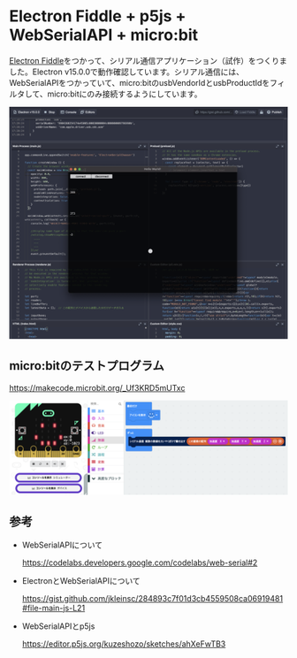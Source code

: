 # Electron Fiddle + p5js + WebSerialAPI + micro:bit

<a href = "https://www.electronjs.org/fiddle">Electron Fiddle</a>をつかって、シリアル通信アプリケーション（試作）をつくりました。Electron v15.0.0で動作確認しています。シリアル通信には、WebSerialAPIをつかっていて、micro:bitのusbVendorIdとusbProductIdをフィルタして、micro:bitにのみ接続するようにしています。

<img src = "./screenshot.png"></img>



## micro:bitのテストプログラム

https://makecode.microbit.org/_Uf3KRD5mUTxc

<img src = "./microbit.png"></img>


## 参考

- WebSerialAPIについて

  https://codelabs.developers.google.com/codelabs/web-serial#2



- ElectronとWebSerialAPIについて

  https://gist.github.com/jkleinsc/284893c7f01d3cb4559508ca06919481#file-main-js-L21



- WebSerialAPIとp5js

  https://editor.p5js.org/kuzeshozo/sketches/ahXeFwTB3